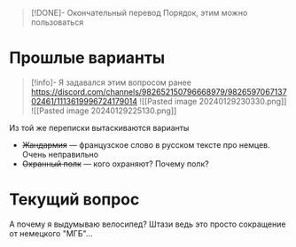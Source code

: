 > [!DONE]- Окончательный перевод
> Порядок, этим можно пользоваться
# Прошлые варианты
> [!info]- Я задавался этим вопросом ранее
> https://discord.com/channels/982652150796668979/982659706713702461/1113619996724179014
> ![[Pasted image 20240129230330.png]]
> ![[Pasted image 20240129225130.png]]

Из той же переписки вытаскиваются варианты
- ~~Жандармия~~ — французское слово в русском тексте про немцев. Очень неправильно
- ~~Охранный полк~~ — кого охраняют? Почему полк?
# Текущий вопрос
А почему я выдумываю велосипед? Штази ведь это просто сокращение от немецкого "МГБ"...